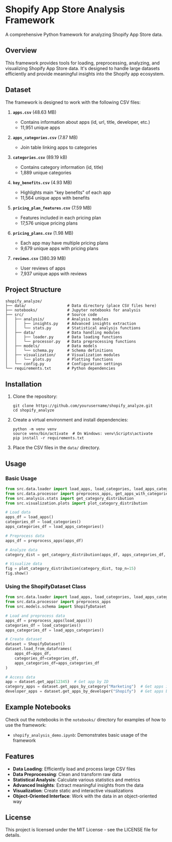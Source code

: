 # Shopify App Store Analysis Framework

A comprehensive Python framework for analyzing Shopify App Store data.

## Overview

This framework provides tools for loading, preprocessing, analyzing, and visualizing Shopify App Store data. It's designed to handle large datasets efficiently and provide meaningful insights into the Shopify app ecosystem.

## Dataset

The framework is designed to work with the following CSV files:

1. **`apps.csv`** (48.63 MB)
   - Contains information about apps (id, url, title, developer, etc.)
   - 11,951 unique apps

2. **`apps_categories.csv`** (7.87 MB)
   - Join table linking apps to categories

3. **`categories.csv`** (89.19 kB)
   - Contains category information (id, title)
   - 1,889 unique categories

4. **`key_benefits.csv`** (4.93 MB)
   - Highlights main "key benefits" of each app
   - 11,564 unique apps with benefits

5. **`pricing_plan_features.csv`** (7.59 MB)
   - Features included in each pricing plan
   - 17,576 unique pricing plans

6. **`pricing_plans.csv`** (1.98 MB)
   - Each app may have multiple pricing plans
   - 9,679 unique apps with pricing plans

7. **`reviews.csv`** (380.39 MB)
   - User reviews of apps
   - 7,937 unique apps with reviews

## Project Structure

```
shopify_analyze/
├── data/                  # Data directory (place CSV files here)
├── notebooks/             # Jupyter notebooks for analysis
├── src/                   # Source code
│   ├── analysis/          # Analysis modules
│   │   ├── insights.py    # Advanced insights extraction
│   │   └── stats.py       # Statistical analysis functions
│   ├── data/              # Data handling modules
│   │   ├── loader.py      # Data loading functions
│   │   └── processor.py   # Data preprocessing functions
│   ├── models/            # Data models
│   │   └── schema.py      # Schema definitions
│   ├── visualization/     # Visualization modules
│   │   └── plots.py       # Plotting functions
│   └── config.py          # Configuration settings
└── requirements.txt       # Python dependencies
```

## Installation

1. Clone the repository:
   ```
   git clone https://github.com/yourusername/shopify_analyze.git
   cd shopify_analyze
   ```

2. Create a virtual environment and install dependencies:
   ```
   python -m venv venv
   source venv/bin/activate  # On Windows: venv\Scripts\activate
   pip install -r requirements.txt
   ```

3. Place the CSV files in the `data/` directory.

## Usage

### Basic Usage

```python
from src.data.loader import load_apps, load_categories, load_apps_categories
from src.data.processor import preprocess_apps, get_apps_with_categories
from src.analysis.stats import get_category_distribution
from src.visualization.plots import plot_category_distribution

# Load data
apps_df = load_apps()
categories_df = load_categories()
apps_categories_df = load_apps_categories()

# Preprocess data
apps_df = preprocess_apps(apps_df)

# Analyze data
category_dist = get_category_distribution(apps_df, apps_categories_df, categories_df)

# Visualize data
fig = plot_category_distribution(category_dist, top_n=15)
fig.show()
```

### Using the ShopifyDataset Class

```python
from src.data.loader import load_apps, load_categories, load_apps_categories
from src.data.processor import preprocess_apps
from src.models.schema import ShopifyDataset

# Load and preprocess data
apps_df = preprocess_apps(load_apps())
categories_df = load_categories()
apps_categories_df = load_apps_categories()

# Create dataset
dataset = ShopifyDataset()
dataset.load_from_dataframes(
    apps_df=apps_df,
    categories_df=categories_df,
    apps_categories_df=apps_categories_df
)

# Access data
app = dataset.get_app(12345)  # Get app by ID
category_apps = dataset.get_apps_by_category("Marketing")  # Get apps in a category
developer_apps = dataset.get_apps_by_developer("Shopify")  # Get apps by a developer
```

## Example Notebooks

Check out the notebooks in the `notebooks/` directory for examples of how to use the framework:

- `shopify_analysis_demo.ipynb`: Demonstrates basic usage of the framework

## Features

- **Data Loading**: Efficiently load and process large CSV files
- **Data Preprocessing**: Clean and transform raw data
- **Statistical Analysis**: Calculate various statistics and metrics
- **Advanced Insights**: Extract meaningful insights from the data
- **Visualization**: Create static and interactive visualizations
- **Object-Oriented Interface**: Work with the data in an object-oriented way

## License

This project is licensed under the MIT License - see the LICENSE file for details. 